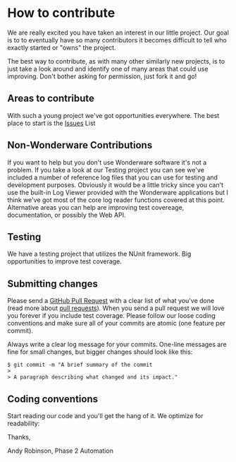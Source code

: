# How to contribute

We are really excited you have taken an interest in our little project.  Our goal is to to eventually have so many contributors it becomes difficult to tell who exactly started or "owns" the project.

The best way to contribute, as with many other similarly new projects, is to just take a look around and identify one of many areas that could use improving.  Don't bother asking for permission, just fork it and go!

## Areas to contribute

With such a young project we've got opportunities everywhere.  The best place to start is the [Issues](/../../issues) List

## Non-Wonderware Contributions
If you want to help but you don't use Wonderware software it's not a problem.  If you take a look at our Testing project you can see we've included a number of reference log files that you can use for testing and development purposes.  Obviously it would be a little tricky since you can't use the built-in Log Viewer provided with the Wonderware applications but I think we've got most of the core log reader functions covered at this point.  Alternative areas you can help are improving test covereage, documentation, or possibly the Web API.

## Testing

We have a testing project that utilizes the NUnit framework.  Big opportunities to improve test coverage.

## Submitting changes

Please send a [GitHub Pull Request](/../../pull/new/master) with a clear list of what you've done (read more about [pull requests](http://help.github.com/pull-requests/)). When you send a pull request we will love you forever if you include test coverage. Please follow our loose coding conventions and make sure all of your commits are atomic (one feature per commit).

Always write a clear log message for your commits. One-line messages are fine for small changes, but bigger changes should look like this:

    $ git commit -m "A brief summary of the commit
    > 
    > A paragraph describing what changed and its impact."

## Coding conventions

Start reading our code and you'll get the hang of it. We optimize for readability:

Thanks,

Andy Robinson, Phase 2 Automation
